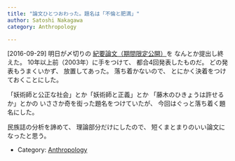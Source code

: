 ```yaml
---
title: "論文ひとつおわった。題名は「不倫と肥満」"
author: Satoshi Nakagawa
category: Anthropology

---
```


[2016-09-29]  明日が〆切りの
[紀要論文（期間限定公開）](/~satoshi/anthrop/works/paper-2/defeasibility-pub.html)を
なんとか提出し終えた。
10年以上前（2003年）に手をつけて、
都合4回発表したものだ。
どの発表もうまくいかず、
放置してあった。
落ち着かないので、
とにかく決着をつけておくことにした。

 「妖術師と公正な社会」とか「妖術師と正義」とか
「藤木のひきょうは許せるか」とかの
いささか奇を衒った題名をつけていたが、
今回はぐっと落ち着く題名にした。

 民族誌の分析を諦めて、
理論部分だけにしたので、
短くまとまりのいい論文になったと思う。

- Category: [Anthropology](/categories.html#Anthropology)

